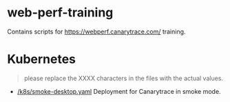 # web-perf-training
Contains scripts for https://webperf.canarytrace.com/ training.

# Kubernetes
> please replace the XXXX characters in the files with the actual values.
- [/k8s/smoke-desktop.yaml](https://github.com/canarytrace/web-perf-training/blob/main/k8s/smoke-desktop.yaml) Deployment for Canarytrace in smoke mode.

